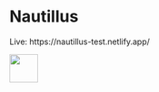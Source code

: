 # Nautillus

<p>Live: https://nautillus-test.netlify.app/</p>
<img src="https://nautillus-test.netlify.app/icon.webp" width="50" height="50"/>
